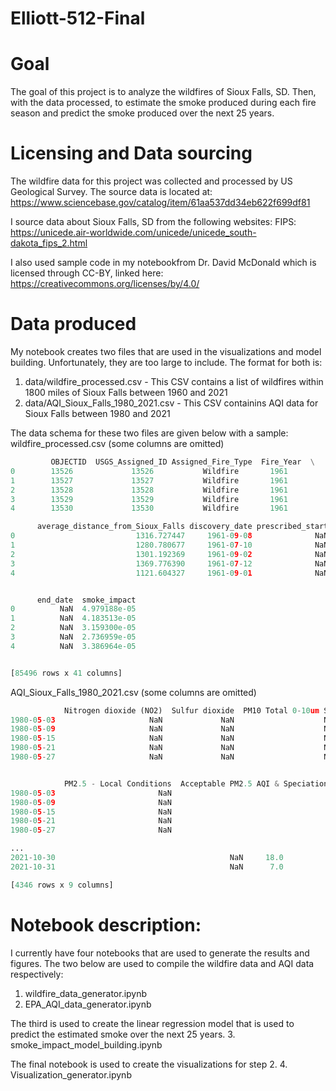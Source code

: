 # Elliott-512-Final

# Goal
The goal of this project is to analyze the wildfires of Sioux Falls, SD. Then, with the data processed, to estimate the smoke produced during each fire season and predict the smoke produced over the next 25 years.

# Licensing and Data sourcing

The wildfire data for this project was collected and processed by US Geological Survey. The source data is located at: https://www.sciencebase.gov/catalog/item/61aa537dd34eb622f699df81

I source data about Sioux Falls, SD from the following websites:
FIPS: https://unicede.air-worldwide.com/unicede/unicede_south-dakota_fips_2.html

I also used sample code in my notebookfrom Dr. David McDonald which is licensed through CC-BY, linked here: https://creativecommons.org/licenses/by/4.0/

# Data produced

My notebook creates two files that are used in the visualizations and model building. Unfortunately, they are too large to include. The format for both is:  

1. data/wildfire_processed.csv - This CSV contains a list of wildfires within 1800 miles of Sioux Falls between 1960 and 2021
2. data/AQI_Sioux_Falls_1980_2021.csv - This CSV containins AQI data for Sioux Falls between 1980 and 2021
   
The data schema for these two files are given below with a sample:
wildfire_processed.csv (some columns are omitted)
```python
         OBJECTID  USGS_Assigned_ID Assigned_Fire_Type  Fire_Year  \
0        13526             13526           Wildfire       1961   
1        13527             13527           Wildfire       1961   
2        13528             13528           Wildfire       1961   
3        13529             13529           Wildfire       1961   
4        13530             13530           Wildfire       1961   

      average_distance_from_Sioux_Falls discovery_date prescribed_start  \
0                           1316.727447     1961-09-08              NaN   
1                           1280.780677     1961-07-10              NaN   
2                           1301.192369     1961-09-02              NaN   
3                           1369.776390     1961-07-12              NaN   
4                           1121.604327     1961-09-01              NaN   


      end_date  smoke_impact  
0          NaN  4.979188e-05  
1          NaN  4.183513e-05  
2          NaN  3.159300e-05  
3          NaN  2.736959e-05  
4          NaN  3.386964e-05  


[85496 rows x 41 columns]

```

AQI_Sioux_Falls_1980_2021.csv (some columns are omitted)
```python
            Nitrogen dioxide (NO2)  Sulfur dioxide  PM10 Total 0-10um STP  \
1980-05-03                     NaN             NaN                    NaN   
1980-05-09                     NaN             NaN                    NaN   
1980-05-15                     NaN             NaN                    NaN   
1980-05-21                     NaN             NaN                    NaN   
1980-05-27                     NaN             NaN                    NaN   


            PM2.5 - Local Conditions  Acceptable PM2.5 AQI & Speciation Mass  \
1980-05-03                       NaN                                     NaN   
1980-05-09                       NaN                                     NaN   
1980-05-15                       NaN                                     NaN   
1980-05-21                       NaN                                     NaN   
1980-05-27                       NaN                                     NaN   

...
2021-10-30                                       NaN     18.0  
2021-10-31                                       NaN      7.0  

[4346 rows x 9 columns]
```

# Notebook description:

I currently have four notebooks that are used to generate the results and figures. The two below are used to compile the wildfire data and AQI data respectively:
1. wildfire_data_generator.ipynb
2. EPA_AQI_data_generator.ipynb

The third is used to create the linear regression model that is used to predict the estimated smoke over the next 25 years.
3. smoke_impact_model_building.ipynb

The final notebook is used to create the visualizations for step 2.
4. Visualization_generator.ipynb
